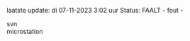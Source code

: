 laatste update: 
di 07-11-2023  3:02   uur 
Status: FAALT - fout - 
<div class="service R">svn</div><div class="service Y">microstation</div>